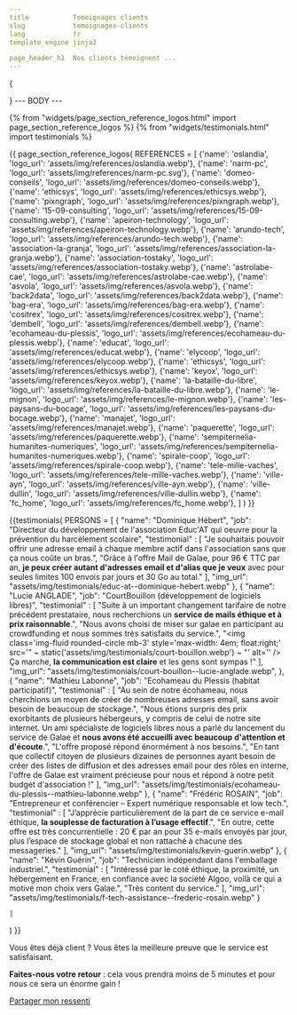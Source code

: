 ```yaml
---
title           Temoignages clients
slug            temoignages-clients
lang            fr
template_engine jinja2

page_header_h1  Nos clients témoignent ...
---
```

{

}
--- BODY ---


{% from "widgets/page_section_reference_logos.html" import page_section_reference_logos %}
{% from "widgets/testimonials.html" import testimonials %}

{{ page_section_reference_logos(
    REFERENCES = 
    [
        {'name': 'oslandia', 'logo_url': 'assets/img/references/oslandia.webp'},
        {'name': 'narm-pc', 'logo_url': 'assets/img/references/narm-pc.svg'},
        {'name': 'domeo-conseils', 'logo_url': 'assets/img/references/domeo-conseils.webp'},
        {'name': 'ethicsys', 'logo_url': 'assets/img/references/ethicsys.webp'},
        {'name': 'pixngraph', 'logo_url': 'assets/img/references/pixngraph.webp'},
        {'name': '15-09-consulting', 'logo_url': 'assets/img/references/15-09-consulting.webp'},
        {'name': 'apeiron-technology', 'logo_url': 'assets/img/references/apeiron-technology.webp'},
        {'name': 'arundo-tech', 'logo_url': 'assets/img/references/arundo-tech.webp'},
        {'name': 'association-la-granja', 'logo_url': 'assets/img/references/association-la-granja.webp'},
        {'name': 'association-tostaky', 'logo_url': 'assets/img/references/association-tostaky.webp'},
        {'name': 'astrolabe-cae', 'logo_url': 'assets/img/references/astrolabe-cae.webp'},
        {'name': 'asvola', 'logo_url': 'assets/img/references/asvola.webp'},
        {'name': 'back2data', 'logo_url': 'assets/img/references/back2data.webp'},
        {'name': 'bag-era', 'logo_url': 'assets/img/references/bag-era.webp'},
        {'name': 'cositrex', 'logo_url': 'assets/img/references/cositrex.webp'},
        {'name': 'dembell', 'logo_url': 'assets/img/references/dembell.webp'},
        {'name': 'ecohameau-du-plessis', 'logo_url': 'assets/img/references/ecohameau-du-plessis.webp'},
        {'name': 'educat', 'logo_url': 'assets/img/references/educat.webp'},
        {'name': 'elycoop', 'logo_url': 'assets/img/references/elycoop.webp'},
        {'name': 'ethicsys', 'logo_url': 'assets/img/references/ethicsys.webp'},
        {'name': 'keyox', 'logo_url': 'assets/img/references/keyox.webp'},
        {'name': 'la-bataille-du-libre', 'logo_url': 'assets/img/references/la-bataille-du-libre.webp'},
        {'name': 'le-mignon', 'logo_url': 'assets/img/references/le-mignon.webp'},
        {'name': 'les-paysans-du-bocage', 'logo_url': 'assets/img/references/les-paysans-du-bocage.webp'},
        {'name': 'manajet', 'logo_url': 'assets/img/references/manajet.webp'},
        {'name': 'paquerette', 'logo_url': 'assets/img/references/paquerette.webp'},
        {'name': 'sempiternelia-humanites-numeriques', 'logo_url': 'assets/img/references/sempiternelia-humanites-numeriques.webp'},
        {'name': 'spirale-coop', 'logo_url': 'assets/img/references/spirale-coop.webp'},
        {'name': 'tele-mille-vaches', 'logo_url': 'assets/img/references/tele-mille-vaches.webp'},
        {'name': 'ville-ayn', 'logo_url': 'assets/img/references/ville-ayn.webp'},
        {'name': 'ville-dullin', 'logo_url': 'assets/img/references/ville-dullin.webp'},
        {'name': 'fc_home', 'logo_url': 'assets/img/references/fc_home.webp'},
    ]
) }}

{{testimonials(
    PERSONS = 
    [
        {
            "name": "Dominique Hébert", 
            "job": "Directeur du développement de l'association Educ'AT qui oeuvre pour la prévention du harcèlement scolaire",
            "testimonial" : 
            [
                "Je souhaitais pouvoir offrir une adresse email à chaque membre actif dans l'association sans que ça nous coûte un bras.",
                "Grâce à l'offre Mail de Galae, pour 96 € TTC par an, <strong>je peux créer autant d'adresses email et d'alias que je veux</strong> avec pour seules limites 100 envois par jours et 30 Go au total."
            ],
            "img_url": "assets/img/testimonials/educ-at--dominique-hebert.webp"
        },
        {
            "name": "Lucie ANGLADE", 
            "job": "CourtBouillon (développement de logiciels libres)",
            "testimonial" : 
            [
                "Suite à un important changement tarifaire de notre précédent prestataire, nous recherchions un <strong>service de mails éthique et à prix raisonnable</strong>.",
                "Nous avons choisi de miser sur galae en  participant au crowdfunding et nous sommes très satisfaits du service.",
                "<img class='img-fluid rounded-circle mb-3' style='max-width: 4em; float:right;' src='" ~ static('assets/img/testimonials/court-bouillon.webp') ~ "' alt='' /> Ça marche, <strong>la communication est claire</strong> et les gens sont sympas&nbsp;!"
            ],
            "img_url": "assets/img/testimonials/court-bouillon--lucie-anglade.webp",
        },
        {
            "name": "Mathieu Labonne", 
            "job": "Ecohameau du Plessis (habitat participatif)",
            "testimonial" : 
            [
                "Au sein de notre écohameau, nous cherchions un moyen de créer de nombreuses adresses email, sans avoir besoin de beaucoup de stockage.",
                "Nous étions surpris des prix exorbitants de plusieurs hébergeurs, y
                 compris de celui de notre site internet. Un ami spécialiste de
                 logiciels libres nous a parlé du lancement du service de Galae et
                 <strong>nous avons été accueilli avec beaucoup d'attention et d'écoute</strong>.",
                "L'offre proposé répond énormément à nos besoins.",
                "En tant que collectif citoyen de plusieurs dizaines de personnes
                 ayant besoin de créer des listes de diffusion et des adresses email pour
                 des rôles en interne, l'offre de Galae est vraiment précieuse pour nous
                 et répond à notre petit budget d'association !"
            ],
            "img_url": "assets/img/testimonials/ecohameau-du-plessis--mathieu-labonne.webp"
        },
        {
            "name": "Frédéric ROSAIN", 
            "job": "Entrepreneur et conférencier – Expert numérique responsable et low tech.",
            "testimonial" : 
            [
                "J’apprécie particulièrement de la part de ce service e-mail
                 éthique, <strong>la souplesse de facturation à l’usage
                 effectif</strong>.",
                "En outre, cette offre est très concurrentielle : 20 € par an
                 pour 35 e-mails envoyés par jour, plus l’espace de stockage
                 global et non rattaché à chacune des messageries."
            ],
            "img_url": "assets/img/testimonials/kevin-guerin.webp"
        },
        {
            "name": "Kévin Guérin", 
            "job": "Technicien indépendant dans l'emballage industriel.",
            "testimonial" : 
            [
                "Intéressé par le coté éthique, la proximité, un hébergement en
                 France, en confiance avec la société Algoo, voilà ce qui a
                 motivé mon choix vers Galae.",
                "Très content du service."
            ],
            "img_url": "assets/img/testimonials/f-tech-assistance--frederic-rosain.webp"
        }

    ]
) }}

<!-- Testimonials-->
<section class="testimonials text-center">
    <div class="container">
        <div class="row text-center">
            <p class="lead">
                Vous êtes déjà client ? Vous êtes la meilleure preuve que le service est satisfaisant.
            </p>
            <p class="lead">
                <strong>Faites-nous votre retour</strong> : cela vous prendra moins de 5 minutes et pour nous ce sera un énorme gain !
            </p>
            <p>
                <a class="btn btn-primary" href="#!" onclick="this.href='mailto:hello@galae.net?subject=Galae - j\'utilise le service et voici mon retour !&body=Bonjour,%0D%0A%0D%0AJe suis utilisateur du service e-mail galae et voici mon retour :%0D%0A%0D%0A🗿 Prénom et NOM : ...%0D%0A%0D%0A🏛️ Mon rôle et mon organisation : ...%0D%0A%0D%0A✅ Ce que je trouve bien / ce qui m\'a convaincu dans le service : ...%0D%0A%0D%0A🖼️ lien vers une photo de profil ou photo en pièce jointe :%0D%0A%0D%0A----%0D%0A%0D%0A💬 Remarques et commentaires complémentaires : ...%0D%0A%0D%0A----%0D%0A%0D%0AJe suis d\'accord pour que mon témoignage soit publié sur le site interne de galae.%0D%0A%0D%0AMerci !'">Partager mon ressenti <i class="bi-send"></i></a>
            </p>
        </div>
    </div>
</section>